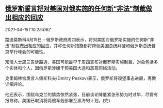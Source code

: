 <!--1618482663000-->
[俄罗斯誓言将对美国对俄实施的任何新“非法”制裁做出相应的回应](https://cn.reuters.com/article/russia-us-sanctions-0415-idCNKBS2C219H)
------

<div><i>2021-04-15T10:25:06Z</i></div><p>路透莫斯科4月15日 - 俄罗斯政府周四表示，将对美国对俄罗斯实施的任何新“非法”制裁做出相应的回应，并称任何新措施都将降低美国总统拜登和俄罗斯总统普京举行峰会的可能性。</p><p>知情人士周三告诉路透，美国可能最早于周四宣布对俄罗斯实施制裁，对象包括多个实体和个人，因俄罗斯涉嫌干预美国大选和恶意网络活动。</p><p>克里姆林宫发言人佩斯科夫(Dmitry Peskov)表示，俄罗斯将观望事态进展，再做详细评论。</p><p>他还表示，围绕乌克兰的情势依然紧张，目前谈论降低紧张形势为时过早，尽管有报导称，美国已取消将两艘军舰部署至黑海的计划。(完)</p>
